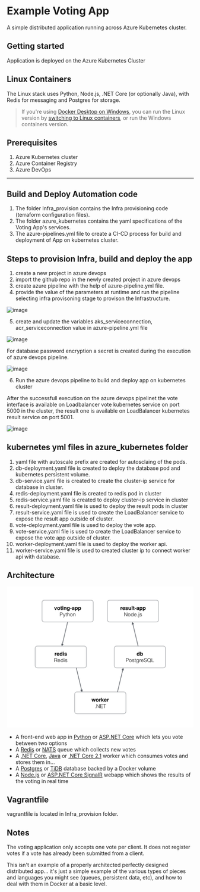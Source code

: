 Example Voting App
=========

A simple distributed application running across Azure Kubernetes cluster.

Getting started
---------------

Application is deployed on the Azure Kubernetes Cluster


## Linux Containers

The Linux stack uses Python, Node.js, .NET Core (or optionally Java), with Redis for messaging and Postgres for storage.

> If you're using [Docker Desktop on Windows](https://store.docker.com/editions/community/docker-ce-desktop-windows), you can run the Linux version by [switching to Linux containers](https://docs.docker.com/docker-for-windows/#switch-between-windows-and-linux-containers), or run the Windows containers version.



Prerequisites
-------------------------
1. Azure Kubernetes cluster
2. Azure Container Registry
3. Azure DevOps

-------------------------
Build and Deploy Automation code
-------------------------
1. The folder Infra_provision contains the Infra provisioning code (terraform configuration files).
2. The folder azure_kubernetes contains the yaml specifications of the Voting App's services.
3. The azure-pipelines.yml file to create a CI-CD process for build and deployment of App on kubernetes cluster.

Steps to provision Infra, build and deploy the app
-------------------------
1. create a new project in azure devops
2. import the github repo in the newly created project in azure devops
3. create azure pipeline with the help of azure-pipeline.yml file.
4. provide the value of the parameters at runtime and run the pipeline selecting infra provisoning stage to provison the Infrastructure.

![image](https://user-images.githubusercontent.com/99867275/154911105-d0d4e399-3f2b-4c3f-adca-cf868ac6757a.png)

5. create and update the variables aks_serviceconnection, acr_serviceconnection value in azure-pipeline.yml file

![image](https://user-images.githubusercontent.com/99867275/154904228-38c30592-4247-4d08-b0a3-68da09846c12.png)

For database password encryption a secret is created during the execution of azure devops pipeline.

![image](https://user-images.githubusercontent.com/99867275/154626216-b3def3e3-8386-4168-a923-7c811d638775.png)

6. Run the azure devops pipeline to build and deploy app on kubernetes cluster

After the successfull execution on the azure devops pipelinet the vote interface is available on Loadbalancer vote kubernetes service on port 5000 in the cluster, the result one is available on LoadBalancer kubernetes result service on port 5001.

![image](https://user-images.githubusercontent.com/99867275/154890689-ccd804c5-9017-4674-b6bd-15bd4f25e3e2.png)

kubernetes yml files in azure_kubernetes folder
-----
1. yaml file with autoscale prefix are created for autosclaing of the pods.
2. db-deployment.yaml file is created to deploy the database pod and kubernetes persistent volume.
3. db-service.yaml file is created to create the cluster-ip service for database in cluster.
4. redis-deployment.yaml file is created to redis pod in cluster
5. redis-service.yaml file is created to deploy cluster-ip service in cluster
6. result-deployment.yaml file is used to deploy the result pods in cluster
7. result-service.yaml file is used to create the LoadBalancer service to expose the result app outside of cluster.
8. vote-deployment.yaml file is used to deploy the vote app.
9. vote-service.yaml file is used to create the LoadBalancer service to expose the vote app outside of cluster.
10. worker-deployment.yaml file is used to deploy the worker api.
11. worker-service.yaml file is used to created cluster ip to connect worker api with database.

Architecture
-----

![Architecture diagram](architecture.png)

* A front-end web app in [Python](/vote) or [ASP.NET Core](/vote/dotnet) which lets you vote between two options
* A [Redis](https://hub.docker.com/_/redis/) or [NATS](https://hub.docker.com/_/nats/) queue which collects new votes
* A [.NET Core](/worker/src/Worker), [Java](/worker/src/main) or [.NET Core 2.1](/worker/dotnet) worker which consumes votes and stores them in…
* A [Postgres](https://hub.docker.com/_/postgres/) or [TiDB](https://hub.docker.com/r/dockersamples/tidb/tags/) database backed by a Docker volume
* A [Node.js](/result) or [ASP.NET Core SignalR](/result/dotnet) webapp which shows the results of the voting in real time


Vagrantfile
-----
vagrantfile is located in Infra_provision folder.

Notes
-----

The voting application only accepts one vote per client. It does not register votes if a vote has already been submitted from a client.

This isn't an example of a properly architected perfectly designed distributed app... it's just a simple 
example of the various types of pieces and languages you might see (queues, persistent data, etc), and how to 
deal with them in Docker at a basic level. 
